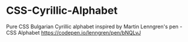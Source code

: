 # CSS-Cyrillic-Alphabet
Pure CSS Bulgarian Cyrillic alphabet inspired by Martin Lenngren's pen - CSS Alphabet https://codepen.io/lenngren/pen/bNQLvJ
